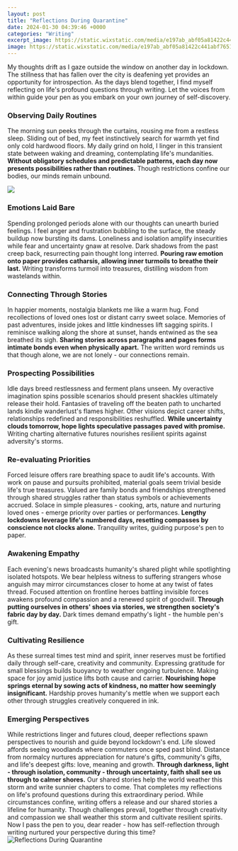 ```yaml
---
layout: post
title: "Reflections During Quarantine"
date: 2024-01-30 04:39:46 +0000
categories: "Writing"
excerpt_image: https://static.wixstatic.com/media/e197ab_abf05a81422c441abf76519fb6e7490a~mv2.jpg/v1/fill/w_980,h_735,al_c,q_85,usm_0.66_1.00_0.01,enc_auto/e197ab_abf05a81422c441abf76519fb6e7490a~mv2.jpg
image: https://static.wixstatic.com/media/e197ab_abf05a81422c441abf76519fb6e7490a~mv2.jpg/v1/fill/w_980,h_735,al_c,q_85,usm_0.66_1.00_0.01,enc_auto/e197ab_abf05a81422c441abf76519fb6e7490a~mv2.jpg
---
```


My thoughts drift as I gaze outside the window on another day in lockdown. The stillness that has fallen over the city is deafening yet provides an opportunity for introspection. As the days blend together, I find myself reflecting on life's profound questions through writing. Let the voices from within guide your pen as you embark on your own journey of self-discovery.
### Observing Daily Routines 
The morning sun peeks through the curtains, rousing me from a restless sleep. Sliding out of bed, my feet instinctively search for warmth yet find only cold hardwood floors. My daily grind on hold, I linger in this transient state between waking and dreaming, contemplating life's mundanities. **Without obligatory schedules and predictable patterns, each day now presents possibilities rather than routines.** Though restrictions confine our bodies, our minds remain unbound. 

![](https://i.ytimg.com/vi/Ur8Qw33B1nE/maxresdefault.jpg)
### Emotions Laid Bare
Spending prolonged periods alone with our thoughts can unearth buried feelings. I feel anger and frustration bubbling to the surface, the steady buildup now bursting its dams. Loneliness and isolation amplify insecurities while fear and uncertainty gnaw at resolve. Dark shadows from the past creep back, resurrecting pain thought long interred. **Pouring raw emotion onto paper provides catharsis, allowing inner turmoils to breathe their last.** Writing transforms turmoil into treasures, distilling wisdom from wastelands within.
### Connecting Through Stories  
In happier moments, nostalgia blankets me like a warm hug. Fond recollections of loved ones lost or distant carry sweet solace. Memories of past adventures, inside jokes and little kindnesses lift sagging spirits. I reminisce walking along the shore at sunset, hands entwined as the sea breathed its sigh. **Sharing stories across paragraphs and pages forms intimate bonds even when physically apart.** The written word reminds us that though alone, we are not lonely - our connections remain.
### Prospecting Possibilities
Idle days breed restlessness and ferment plans unseen. My overactive imagination spins possible scenarios should present shackles ultimately release their hold. Fantasies of traveling off the beaten path to uncharted lands kindle wanderlust's flames higher. Other visions depict career shifts, relationships redefined and responsibilities reshuffled. **While uncertainty clouds tomorrow, hope lights speculative passages paved with promise.** Writing charting alternative futures nourishes resilient spirits against adversity's storms. 
### Re-evaluating Priorities 
Forced leisure offers rare breathing space to audit life's accounts. With work on pause and pursuits prohibited, material goals seem trivial beside life's true treasures. Valued are family bonds and friendships strengthened through shared struggles rather than status symbols or achievements accrued. Solace in simple pleasures - cooking, arts, nature and nurturing loved ones - emerge priority over parties or performances. **Lengthy lockdowns leverage life's numbered days, resetting compasses by conscience not clocks alone.** Tranquility writes, guiding purpose's pen to paper.   
### Awakening Empathy
Each evening's news broadcasts humanity's shared plight while spotlighting isolated hotspots. We bear helpless witness to suffering strangers whose anguish may mirror circumstances closer to home at any twist of fates thread. Focused attention on frontline heroes battling invisible forces awakens profound compassion and a renewed spirit of goodwill. **Through putting ourselves in others' shoes via stories, we strengthen society's fabric day by day.** Dark times demand empathy's light - the humble pen's gift.
### Cultivating Resilience
As these surreal times test mind and spirit, inner reserves must be fortified daily through self-care, creativity and community. Expressing gratitude for small blessings builds buoyancy to weather ongoing turbulence. Making space for joy amid justice lifts both cause and carrier. **Nourishing hope springs eternal by sowing acts of kindness, no matter how seemingly insignificant.** Hardship proves humanity's mettle when we support each other through struggles creatively conquered in ink. 
### Emerging Perspectives   
While restrictions linger and futures cloud, deeper reflections spawn perspectives to nourish and guide beyond lockdown's end. Life slowed affords seeing woodlands where commuters once sped past blind. Distance from normalcy nurtures appreciation for nature's gifts, community's gifts, and life's deepest gifts: love, meaning and growth. **Through darkness, light - through isolation, community - through uncertainty, faith shall see us through to calmer shores.** Our shared stories help the world weather this storm and write sunnier chapters to come.
That completes my reflections on life's profound questions during this extraordinary period. While circumstances confine, writing offers a release and our shared stories a lifeline for humanity. Though challenges prevail, together through creativity and compassion we shall weather this storm and cultivate resilient spirits. Now I pass the pen to you, dear reader - how has self-reflection through writing nurtured your perspective during this time?
![Reflections During Quarantine](https://static.wixstatic.com/media/e197ab_abf05a81422c441abf76519fb6e7490a~mv2.jpg/v1/fill/w_980,h_735,al_c,q_85,usm_0.66_1.00_0.01,enc_auto/e197ab_abf05a81422c441abf76519fb6e7490a~mv2.jpg)